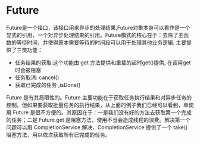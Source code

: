 # Future
Future是一个接口，该接口用来异步的处理结果,Future对象本身可以看作是一个显式的引用，一个对异步处理结果的引用。Future模式的核心在于：去除了主函数的等待时间，并使得原本需要等待的时间段可以用于处理其他业务逻辑.
主要提供了三类功能：
 - 任务结果的获取:这个功能由 get 方法提供和重载的超时get()提供, 在调用get时会被阻塞
 - 任务取消: cancel()
 - 获取已完成的任务 ,isDone()
 
 Future 是有其局限性的。Future 主要功能在于获取任务执行结果和对异步任务的控制。但如果要获取批量任务的执行结果，从上面的例子我们已经可以看到，单使用 Future 是很不方便的。其原因在于：一是我们没有好的方法去获取第一个完成的任务；二是 Future.get 是阻塞方法，使用不当会造成线程的浪费。解决第一个问题可以用 CompletionService 解决，CompletionService 提供了一个 take() 阻塞方法，用以依次获取所有已完成的任务。
